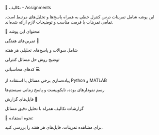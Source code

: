 📖 تکالیف - Assignments

این پوشه شامل تمرینات درس کنترل خطی به همراه پاسخ‌ها و تحلیل‌های مرتبط است. تمامی تمرینات با فرمت مناسب و توضیحات لازم ارائه شده‌اند.

📂 محتوای این پوشه:

تمرین‌های هفتگی 📆

شامل سوالات و پاسخ‌های تحلیلی هر هفته

توضیح روش حل مسائل کنترلی

کدهای محاسباتی 💻

پیاده‌سازی برخی مسائل با استفاده از Python و MATLAB

رسم نمودارهای بوده، نایکوییست و پاسخ زمانی سیستم‌ها

فایل‌های گزارش 📝

گزارشات تکالیف همراه با تحلیل دقیق مسائل

📌 نحوه استفاده:

برای مشاهده تمرینات، فایل‌های هر هفته را بررسی کنید.
